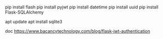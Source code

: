 pip install flash
pip install pyjwt
pip install datetime
pip install uuid
pip install Flask-SQLAlchemy


apt update
apt install sqlite3

doc https://www.bacancytechnology.com/blog/flask-jwt-authentication
